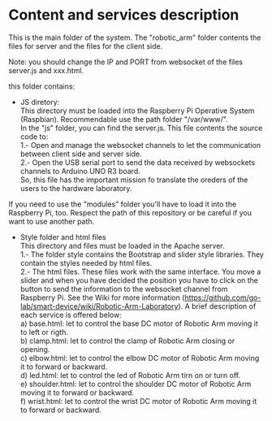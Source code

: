 Content and services description
================================
This is the main folder of the system. The "robotic_arm" folder contents the files for server and the files for the client side.<br>

Note: you should change the IP and PORT from websocket of the files server.js and xxx.html. <br>

this folder contains:

- JS diretory:<br> 
  This directory must be loaded into the Raspberry Pi Operative System (Raspbian). Recommendable use the path folder "/var/www/".<br>
  In the "js" folder, you can find the server.js. This file contents the source code to:<br>
  1.- Open and manage the websocket channels to let the communication between client side and server side.<br>
  2.- Open the USB serial port to send the data received by websockets channels to Arduino UNO R3 board.<br>
  So, this file has the important mission fo translate the oreders of the users to the hardware laboratory.<br>
  
If you need to use the "modules" folder you'll have to load it into the Raspberry Pi, too. Respect the path of this repository or be careful if you want to use another path.<br>

- Style folder and html files<br>
  This directory and files must be loaded in the Apache server.<br>
   1.- The folder style contains the Bootstrap and slider style libraries. They contain the styles needed by html files. <br>
  2.- The html files. These files work with the same interface. You move a slider and when you have decided the position you have to click on the button to send the information to the websocket channel from Raspberry Pi. See the Wiki for more information (https://github.com/go-lab/smart-device/wiki/Robotic-Arm-Laboratory). A brief description of each service is offered below:<br>
      a) base.html: let to control the base DC motor of Robotic Arm moving it to left or rigth.<br>
      b) clamp.html: let to control the clamp of Robotic Arm closing or opening.<br>
      c) elbow.html: let to control the elbow DC motor of Robotic Arm moving it to forward or backward.<br>
      d) led.html: let to control the led of Robotic Arm tirn on or turn off.<br>
      e) shoulder.html: let to control the shoulder DC motor of Robotic Arm moving it to forward or backward.<br>
      f) wrist.html: let to control the wrist DC motor of Robotic Arm moving it to forward or backward.<br>


